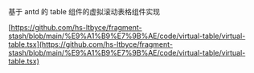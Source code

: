 基于 antd 的 table 组件的虚拟滚动表格组件实现

[https://github.com/hs-ltbyce/fragment-stash/blob/main/%E9%A1%B9%E7%9B%AE/code/virtual-table/virtual-table.tsx](https://github.com/hs-ltbyce/fragment-stash/blob/main/%E9%A1%B9%E7%9B%AE/code/virtual-table/virtual-table.tsx)
